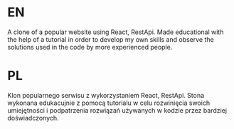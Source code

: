 # EN
A clone of a popular website using React, RestApi. Made educational with the help of a tutorial in order to develop my own skills and observe the solutions used in the code by more experienced people.

# PL
Klon popularnego serwisu z wykorzystaniem React, RestApi. Stona wykonana edukacujnie z pomocą tutorialu w celu rozwinięcia swoich umiejętności i podpatrzenia rozwiązań używanych w kodzie przez bardziej doświadczonych.
